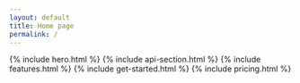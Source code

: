 ```yaml
---
layout: default
title: Home page
permalink: /
---
```



{% include hero.html %}
{% include api-section.html %}
{% include features.html %}
{% include get-started.html %}
{% include pricing.html %}